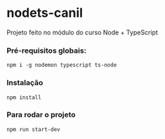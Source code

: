 # nodets-canil
Projeto feito no módulo do curso Node + TypeScript

### Pré-requisitos globais:
`npm i -g nodemon typescript ts-node`

### Instalação
`npm install`

### Para rodar o projeto
`npm run start-dev`